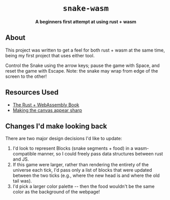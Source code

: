<div align="center">

  <h1><code>snake-wasm</code></h1>

  <strong>A beginners first attempt at using rust + wasm</strong>

</div>

## About

This project was written to get a feel for both rust + wasm at the same time, being my first project that uses either 
tool.  

Control the Snake using the arrow keys; pause the game with Space, and reset the game with Escape. Note: the snake may 
wrap from edge of the screen to the other!

## Resources Used
* [The Rust + WebAssembly Book](https://rustwasm.github.io/docs/book/introduction.html)
* [Making the canvas appear sharp](https://stackoverflow.com/questions/8696631/canvas-drawings-like-lines-are-blurry)

## Changes I'd make looking back
There are two major design decisions I'd like to update:
1. I'd look to represent Blocks (snake segments + food) in a wasm-compatible manner, so I could freely pass data 
  structures between rust and JS. 
2. If this game were larger, rather than rendering the entirety of the universe each tick, I'd pass only a list of 
  blocks that were updated between the two ticks (e.g., where the new head is and where the old tail was). 
3. I'd pick a larger color palette -- then the food wouldn't be the same color as the background of the webpage! 